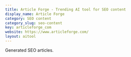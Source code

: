 ```yaml
---
title: Article Forge - Trending AI tool for SEO content
display_name: Article Forge
category: SEO content
category_slug: seo-content
key: articleforge_com
website: https://www.articleforge.com/
layout: aitool
---
```


Generated SEO articles.

